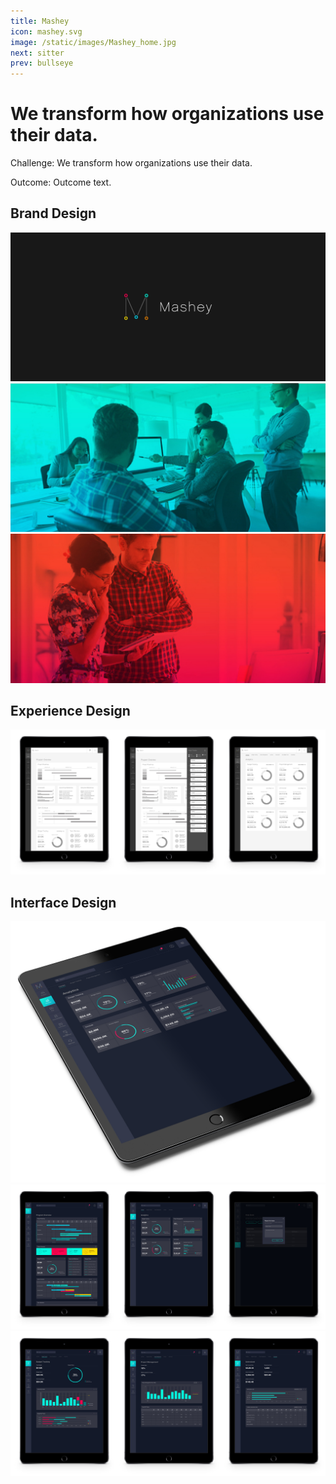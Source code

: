 ```yaml
---
title: Mashey
icon: mashey.svg
image: /static/images/Mashey_home.jpg
next: sitter
prev: bullseye
---
```


# We transform how organizations use their data.

Challenge: We transform how organizations use their data.

Outcome: Outcome text.

## Brand Design
![Mashey Brand 01](/static/images/Mashey_Brand_01.png)
![Mashey Brand 02](/static/images/Mashey_Brand_02.jpg)
![Mashey Brand 03](/static/images/Mashey_Brand_03.jpg)

## Experience Design
![Mashey UX 01](/static/images/Mashey_UX_01.jpg)

## Interface Design
![Mashey Mockup](/static/images/Mashey_Mockup.jpg)
![Mashey UI 01](/static/images/Mashey_UI_01.jpg)
![Mashey UI 02](/static/images/Mashey_UI_02.jpg)
